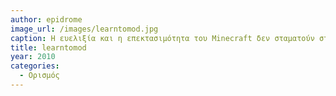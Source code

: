```yaml
---
author: epidrome
image_url: /images/learntomod.jpg
caption: Η ευελιξία και η επεκτασιμότητα του Minecraft δεν σταματούν στη δυνατότητα κατασκευής του σκηνικού της δράσης, αλλά επεκτείνονται στη δυνατότητα προγραμματισμού της συμπεριφοράς και στη δημιουργίας νεών αντικειμένων.
title: learntomod
year: 2010
categories:
  - Ορισμός
---
```

